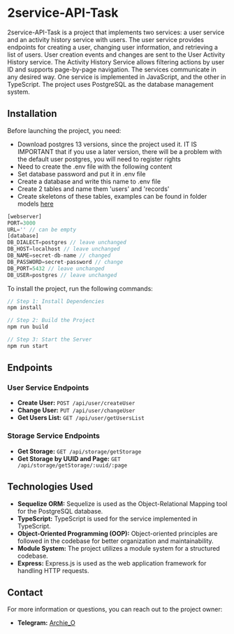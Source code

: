 # 2service-API-Task

2service-API-Task is a project that implements two services: a user service and an activity history service with users. The user service provides endpoints for creating a user, changing user information, and retrieving a list of users. User creation events and changes are sent to the User Activity History service. The Activity History Service allows filtering actions by user ID and supports page-by-page navigation. The services communicate in any desired way. One service is implemented in JavaScript, and the other in TypeScript. The project uses PostgreSQL as the database management system.

## Installation

Before launching the project, you need:
- Download postgres 13 versions, since the project used it. IT IS IMPORTANT that if you use a later version, there will be a problem with the default user postgres, you will need to register rights
- Need to create the .env file with the following content
- Set database password and put it in .env file 
- Create a database and write this name to .env file
- Create 2 tables and name them 'users' and 'records'
- Create skeletons of these tables, examples can be found in folder models [here](core/dataBase/models)

```typescript
[webserver]
PORT=3000
URL='' // can be empty
[database]
DB_DIALECT=postgres // leave unchanged
DB_HOST=localhost // leave unchanged
DB_NAME=secret-db-name // changed
DB_PASSWORD=secret-password // change
DB_PORT=5432 // leave unchanged
DB_USER=postgres // leave unchanged
```

To install the project, run the following commands:
```typescript
// Step 1: Install Dependencies
npm install

// Step 2: Build the Project
npm run build

// Step 3: Start the Server
npm run start
```

## Endpoints

### User Service Endpoints

- **Create User:** `POST /api/user/createUser`
- **Change User:** `PUT /api/user/changeUser`
- **Get Users List:** `GET /api/user/getUsersList`

### Storage Service Endpoints

- **Get Storage:** `GET /api/storage/getStorage`
- **Get Storage by UUID and Page:** `GET /api/storage/getStorage/:uuid/:page`

## Technologies Used

- **Sequelize ORM:** Sequelize is used as the Object-Relational Mapping tool for the PostgreSQL database.
- **TypeScript:** TypeScript is used for the service implemented in TypeScript.
- **Object-Oriented Programming (OOP):** Object-oriented principles are followed in the codebase for better organization and maintainability.
- **Module System:** The project utilizes a module system for a structured codebase.
- **Express:** Express.js is used as the web application framework for handling HTTP requests.

## Contact

For more information or questions, you can reach out to the project owner:

- **Telegram:** [Archie_O](https://t.me/Archie_O)
